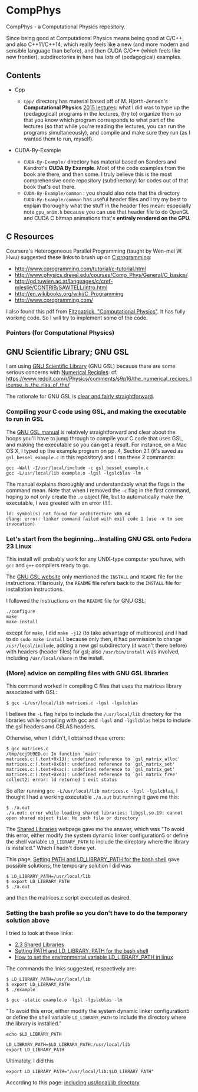 # CompPhys
CompPhys - a Computational Physics repository.

Since being good at Computational Physics means being good at C/C++, and also C++11/C++14, which really feels like a new (and more modern and sensible language than before), and then CUDA C/C++ (which feels like new frontier), subdirectories in here has *lots* of (pedagogical) examples.  

## Contents

- Cpp
  * `Cpp/` directory has material based off of M. Hjorth-Jensen's **Computational Physics** [2015 lectures](https://github.com/CompPhysics/ComputationalPhysicsMSU/blob/master/doc/Lectures/lectures2015.pdf): what I did was to type up the (pedagogical) programs in the lectures, (try to) organize them so that you know which program corresponds to what part of the lectures (so that while you're reading the lectures, you can run the programs simultaneously), and compile and make sure they run (as I wanted them to run, myself).  

- CUDA-By-Example
	* `CUDA-By-Example/` directory has material based on Sanders and Kandrot's **CUDA By Example**.  Most of the code examples from the book are there, and then some.  I truly believe this is the most comprehensive code repository (subdirectory) for codes out of that book that's out there.  
	* `CUDA-By-Example/common` : you should also note that the directory `CUDA-By-Example/common` has useful header files and I try my best to explain thoroughly what the stuff in the header files mean: especially note `gpu_anim.h` because you can use that header file to do OpenGL and CUDA C bitmap animations that's **entirely rendered on the GPU.**  

## C Resources

Coursera's Heterogeneous Parallel Programming (taught by Wen-mei W. Hwu) suggested these links to brush up on [C programming](https://class.coursera.org/hetero-004/wiki/Introduction_to_C):
-    http://www.cprogramming.com/tutorial/c-tutorial.html
-    http://www.physics.drexel.edu/courses/Comp_Phys/General/C_basics/
-    http://gd.tuwien.ac.at/languages/c/cref-mleslie/CONTRIB/SAWTELL/intro.html
-    http://en.wikibooks.org/wiki/C_Programming
-    http://www.cprogramming.com/

I also found this pdf from [Fitzpatrick, "Computational Physics"](http://farside.ph.utexas.edu/teaching/329/329.pdf).  It has fully working code.  So I will try to implement some of the code.  

### Pointers (for Computational Physics)

## GNU Scientific Library; GNU GSL 

I am using [GNU Scientific Library](http://www.gnu.org/software/gsl/manual/gsl-ref.pdf) (GNU GSL) because there are some serious concerns with [Numerical Reciples](http://www.lysator.liu.se/c/num-recipes-in-c.html): cf. https://www.reddit.com/r/Physics/comments/s9p16/the_numerical_recipes_license_is_the_riaa_of_the/ 

The rationale for GNU GSL is [clear and fairly straightforward](https://www.gnu.org/software/gsl/design/gsl-design.html).

### Compiling your C code using GSL, and making the executable to run in GSL

The [GNU GSL manual](http://www.gnu.org/software/gsl/manual/gsl-ref.pdf) is relatively straightforward and clear about the hoops you'll have to jump through to compile your C code that uses GSL, and making the executable so you can get a result.  For instance, on a Mac OS X, I typed up the example program on pp. 4, Section 2.1 (it's saved as `gsl_bessel_example.c` in this repository) and I ran these 2 commands:  
```
gcc -Wall -I/usr/local/include -c gsl_bessel_example.c  
gcc -L/usr/local/lib example.o -lgsl -lgslcblas -lm  
```    

The manual explains thoroughly and understandably what the flags in the command mean.  Note that when I removed the `-c` flag in the first command, hoping to not only create the `.o` object file, but to automatically make the executable, I was greeted with an error (!!!).  

```   
ld: symbol(s) not found for architecture x86_64  
clang: error: linker command failed with exit code 1 (use -v to see invocation)  
```    

### Let's start from the beginning...Installing GNU GSL onto Fedora 23 Linux
This install will probably work for any UNIX-type computer you have, with `gcc` and `g++` compilers ready to go.

The [GNU GSL website](http://www.gnu.org/software/gsl/) only mentioned the `INSTALL` and `README` file for the instructions.  Hilariously, the `README` file refers back to the `INSTALL` file for installation instructions.

I followed the instructions on the `README` file for GNU GSL:
```
./configure
make
make install
```

except for `make`, I did `make -j12` (to take advantage of multicores) and
I had to do `sudo make install` because only then, it had permission to change `/usr/local/include`, adding a new gsl subdirectory (it wasn't there before) with headers (header files) for gsl; also `/usr/bin/install` was involved, including `/usr/local/share` in the install.  

### (More) advice on compiling files with GNU GSL libraries

This command worked in compiling C files that uses the matrices library associated with GSL:
```
$ gcc -L/usr/local/lib matrices.c -lgsl -lgslcblas
```
I believe the `-L` flag helps to include the `/usr/local/lib` directory for the libraries while compiling with gcc and `-lgsl` and `-lgslcblas` helps to include the gsl headers and CBLAS headers.

Otherwise, when I didn't, I obtained these errors:
```
$ gcc matrices.c
/tmp/ccj9U9ED.o: In function `main':
matrices.c:(.text+0x13): undefined reference to `gsl_matrix_alloc'
matrices.c:(.text+0x6b): undefined reference to `gsl_matrix_set'
matrices.c:(.text+0xac): undefined reference to `gsl_matrix_get'
matrices.c:(.text+0xe3): undefined reference to `gsl_matrix_free'
collect2: error: ld returned 1 exit status
```

So after running `gcc -L/usr/local/lib matrices.c -lgsl -lgslcblas`, I thought I had a working executable `./a.out` but running it gave me this:
```
$ ./a.out
./a.out: error while loading shared libraries: libgsl.so.19: cannot open shared object file: No such file or directory
```

The [Shared Libraries](https://www.gnu.org/software/gsl/manual/html_node/Shared-Libraries.html) webpage gave me the answer, which was "To avoid this error, either modify the system dynamic linker configuration5 or define the shell variable `LD_LIBRARY_PATH` to include the directory where the library is installed."  Which I hadn't done yet.

This page, [Setting PATH and LD_LIBRARY_PATH for the bash shell](http://taopm.sourceforge.net/docs/online_userman/UserManual_13.html) gave possible solutions; the temporary solution I did was

```
$ LD_LIBRARY_PATH=/usr/local/lib
$ export LD_LIBRARY_PATH
$ ./a.out
```
and then the matrices.c script executed as desired.

### Setting the bash profile so you don't have to do the temporary solution above

I tried to look at these links:
- [2.3 Shared Libraries](https://www.gnu.org/software/gsl/manual/html_node/Shared-Libraries.html)
- [Setting PATH and LD_LIBRARY_PATH for the bash shell](http://taopm.sourceforge.net/docs/online_userman/UserManual_13.html)
- [How to set the environmental variable LD_LIBRARY_PATH in linux](http://stackoverflow.com/questions/13428910/how-to-set-the-environmental-variable-ld-library-path-in-linux)

The commands the links suggested, respectively are:
```
$ LD_LIBRARY_PATH=/usr/local/lib
$ export LD_LIBRARY_PATH
$ ./example

$ gcc -static example.o -lgsl -lgslcblas -lm
```
"To avoid this error, either modify the system dynamic linker configuration5 or define the shell variable `LD_LIBRARY_PATH` to include the directory where the library is installed."


```
echo $LD_LIBRARY_PATH

LD_LIBRARY_PATH=$LD_LIBRARY_PATH:/usr/local/lib
export LD_LIBRARY_PATH
```

Ultimately, I did this
```
export LD_LIBRARY_PATH="/usr/local/lib:$LD_LIBRARY_PATH"
```
According to this page: [including usr/local/lib directory](http://www.linuxquestions.org/questions/linux-software-2/including-usr-local-lib-directory-272610/)
